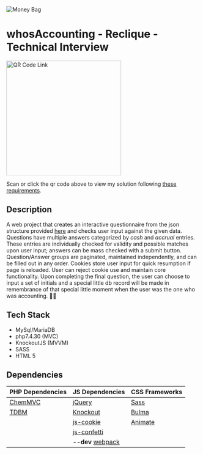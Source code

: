 ![Money Bag](https://accounting.shaneburns.com/images/favicons/base.png)

# whosAccounting - Reclique - Technical Interview

<a href="https://accounting.shaneburns.com/" target="_blank"><image alt="QR Code Link" src="https://accounting.shaneburns.com/images/qrcode.png" width="300"></a>

Scan or click the qr code above to view my solution following <a href="https://reclique.github.io/web-dev-testing/1_accounting_game/" target="_blank">these requirements</a>.

## Description

A web project that creates an interactive questionnaire from the json structure provided [here](https://reclique.github.io/web-dev-testing/1_accounting_game/questions.json) and checks user input against the given data.  Questions have multiple answers categorized by *cash* and *accrual* entries.  These entries are individually checked for validity and possible matches upon user input; answers can be mass checked with a submit button. Question/Answer groups are paginated, maintained independently, and can be filled out in any order.  Cookies store user input for quick resumption if page is reloaded. User can reject cookie use and maintain core functionality. Upon completing the final question, the user can choose to input a set of initials and a special little db record will be made in remembrance of that special little moment when the user was the one who was accounting. 👏😃

## Tech Stack
- MySql/MariaDB
- php7.4.30 (MVC)
- KnockoutJS (MVVM)
- SASS 
- HTML 5

## Dependencies
| PHP Dependencies | JS Dependencies  | CSS Frameworks |
| --- | ---- | ------- |
| [ChemMVC](https://github.com/shaneburns/ChemMVC) | [jQuery](https://github.com/jquery/jquery) | [Sass](https://sass-lang.com) |
| [TDBM](https://github.com/thecodingmachine/tdbm) | [Knockout](https://github.com/knockout/knockout) | [Bulma](https://bulma.io) |
|                                                | [js-cookie](https://github.com/js-cookie/js-cookie) | [Animate](https://animate.style) |
|                                                | [js-confetti](https://github.com/loonywizard/js-confetti) |                           |
|                                                | **--dev** [webpack](https://github.com/webpack/webpack) |                             |
